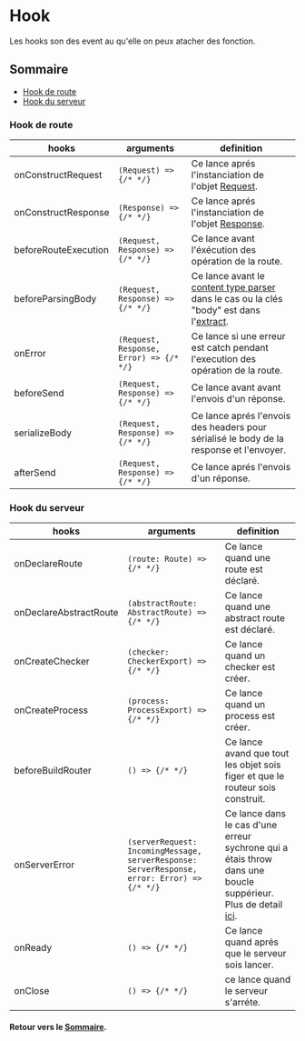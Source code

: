 # Hook
Les hooks son des event au qu'elle on peux atacher des fonction.

## Sommaire
- [Hook de route](#hook-de-route)
- [Hook du serveur](#hook-du-serveur)

### Hook de route
hooks|arguments|definition
---|---|---
onConstructRequest|`(Request) => {/* */}`|Ce lance aprés l'instanciation de l'objet [Request](./Request.md).
onConstructResponse|`(Response) => {/* */}`|Ce lance aprés l'instanciation de l'objet [Response](./Response.md).
beforeRouteExecution|`(Request, Response) => {/* */}`|Ce lance avant l'éxécution des opération de la route.
beforeParsingBody|`(Request, Response) => {/* */}`|Ce lance avant le [content type parser](./ContentTypeParser.md) dans le cas ou la clés "body" est dans l'[extract](#extractobject-function-any).
onError|`(Request, Response, Error) => {/* */}`|Ce lance si une erreur est catch pendant l'execution des opération de la route.
beforeSend|`(Request, Response) => {/* */}`|Ce lance avant avant l'envois d'un réponse.
serializeBody|`(Request, Response) => {/* */}`|Ce lance aprés l'envois des headers pour sérialisé le body de la response et l'envoyer.
afterSend|`(Request, Response) => {/* */}`|Ce lance aprés l'envois d'un réponse.

### Hook du serveur
hooks|arguments|definition
---|---|---
onDeclareRoute|`(route: Route) => {/* */}`|Ce lance quand une route est déclaré.
onDeclareAbstractRoute|`(abstractRoute: AbstractRoute) => {/* */}`|Ce lance quand une abstract route est déclaré.
onCreateChecker|`(checker: CheckerExport) => {/* */}`|Ce lance quand un checker est créer.
onCreateProcess|`(process: ProcessExport) => {/* */}`|Ce lance quand un process est créer.
beforeBuildRouter|`() => {/* */}`|Ce lance avand que tout les objet sois figer et que le routeur sois construit.
onServerError|`(serverRequest: IncomingMessage, serverResponse: ServerResponse, error: Error) => {/* */}`|Ce lance dans le cas d'une erreur sychrone qui a étais throw dans une boucle suppérieur. Plus de detail [ici](./Route.md#cycle-dexécution).
onReady|`() => {/* */}`|Ce lance quand aprés que le serveur sois lancer.
onClose|`() => {/* */}`|ce lance quand le serveur s'arréte.

#### Retour vers le [Sommaire](#sommaire).
